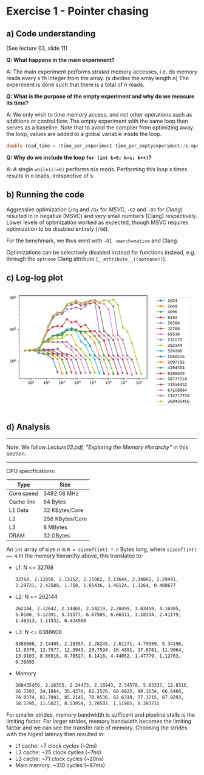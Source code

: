 # Exercise 1 - Pointer chasing

## a) Code understanding

[See lecture 03, slide 11]

**Q:  What happens in the main experiment?**

A:  The main experiment performs *strided* memory accesses, i.e. do memory reads every $s$'th
    integer from the array. ($s$ divides the array length $n$) 
    The experiment is done such that there is a total of $n$ reads.

**Q:  What is the purpose of the empty experiment and why do we measure its time?**

A:  We only wish to time memory access, and not other operations such as additions or control 
    flow. The empty experiment with the same loop then serves as a baseline. 
    Note that to avoid the compiler from optimizing away the loop, values are added to a 
    global variable inside the loop.

```cpp
double read_time = (time_per_experiment-time_per_emptyexperiment)/e.operations()*1e9;
```

**Q:  Why do we include the loop `for (int k=0; k<s; k++)`?**

A:  A single `while(i!=0)` performs $n/s$ reads. Performing this loop $s$ times results in 
    $n$ reads, irrespective of $s$.


## b) Running the code

Aggressive optimization (`/Og` and `/Ox` for *MSVC*, `-O2` and `-O3` for *Clang*) resulted in in negative (MSVC) and very small numbers (Clang) respectively. Lower levels of optimization worked as expected, though MSVC requires optimization to be disabled entirely (`/Od`). 

For the benchmark, we thus went with `-O1 -march=native` and Clang.

Optimizations can be selectively disabled instead for functions instead, e.g. through the `optnone` Clang attribute (`__attribute__((optnone))`).


## c) Log-log plot

![plots](pointer_chasing.png)


## d) Analysis

----
Note: We follow *Lecture03.pdf, "Exploring the Memory Hierarchy"* in this section.

----

CPU specifications:

| Type | Size |
| ---- | ---- |
| Core speed | 3492.08 MHz |
| Cache line | 64 Bytes |
| L1 Data | 32 KBytes/Core |
| L2 | 256 KBytes/Core |
| L3 | 8 MBytes |
| DRAM | 32 GBytes |

An `int` array of size $n$ is `N = sizeof(int) * n` Bytes long, where `sizeof(int) == 4`.In the memory hierarchy above, this translates to:

- L1: N <= 32768
  ```
  32768, 2.12956, 2.13152, 2.11982, 2.13644, 2.34862, 2.29491, 2.29721, 2.42588, 1.758, 1.65436, 1.48124, 1.1264, 0.408677
  ```
- L2: N <= 262144
  ```
  262144, 2.12642, 2.14465, 2.14219, 2.20499, 3.83459, 4.16905, 5.0106, 5.12391, 5.31577, 6.67505, 6.66311, 3.18334, 2.41179, 1.48313, 1.11532, 0.424508
  ```
- L3: N <= 8388608
  ```
  8388608, 2.14405, 2.18357, 2.28245, 2.61271, 4.79959, 9.34196, 11.8379, 12.7577, 12.3943, 20.7594, 16.4891, 17.8781, 11.9064, 13.9103, 8.86916, 8.79527, 6.1418, 4.44052, 1.47779, 1.12763, 0.39093
  ```
- Memory
  ```
  268435456, 2.16555, 2.24473, 2.16943, 2.54578, 5.03337, 12.8516, 26.7203, 34.1864, 35.4376, 62.2576, 68.6825, 80.1634, 66.6466, 74.0574, 81.7801, 85.2145, 70.9536, 82.6319, 77.3715, 87.9293, 58.1795, 11.5027, 8.53954, 3.70502, 1.11905, 0.393715
  ```

For smaller strides, memory bandwidth is sufficent and pipeline stalls is the limiting factor. For larger strides, memory bandwidth becomes the limiting factor and we can see the transfer rate of memory. Choosing the strides with the higest latency then resulted in:

- L1 cache: ~7 clock cycles (~2ns)
- L2 cache: ~25 clock cycles (~7ns)
- L3 cache: ~71 clock cycles (~20ns)
- Main memory: ~310 cycles (~87ms)
